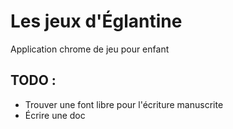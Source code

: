 # Les jeux d'Églantine
Application chrome de jeu pour enfant

## TODO :
- Trouver une font libre pour l'écriture manuscrite
- Écrire une doc
